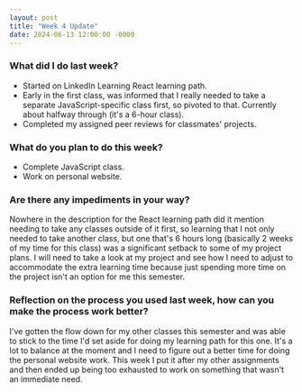 ```yaml
---
layout: post
title: "Week 4 Update"
date: 2024-06-13 12:00:00 -0000
---
```


### What did I do last week?

- Started on LinkedIn Learning React learning path.
- Early in the first class, was informed that I really needed to take a separate JavaScript-specific class first, so pivoted to that. Currently about halfway through (it's a 6-hour class).
- Completed my assigned peer reviews for classmates' projects.

### What do you plan to do this week?

- Complete JavaScript class.
- Work on personal website.

### Are there any impediments in your way?

Nowhere in the description for the React learning path did it mention needing to take any classes outside of it first, so learning that I not only needed to take another class, but one that's 6 hours long (basically 2 weeks of my time for this class) was a significant setback to some of my project plans. I will need to take a look at my project and see how I need to adjust to accommodate the extra learning time because just spending more time on the project isn't an option for me this semester.

### Reflection on the process you used last week, how can you make the process work better?

I've gotten the flow down for my other classes this semester and was able to stick to the time I'd set aside for doing my learning path for this one. It's a lot to balance at the moment and I need to figure out a better time for doing the personal website work. This week I put it after my other assignments and then ended up being too exhausted to work on something that wasn't an immediate need.
